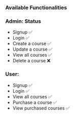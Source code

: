 ### Available Functionalities

### Admin:                  Status
-   Signup                  ✅
-   Login                   ✅
-   Create a course         ✅
-   Update a course         ✅
-   View all courses        ✅
-   Delete a course         ❌

### User:
-   Signup                  ✅
-   Login                   ✅
-   View all courses        ✅
-   Purchase a course       ✅
-   View purchased courses  ✅
